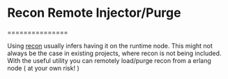 # Recon Remote Injector/Purge
===============

Using [recon](https://github.com/ferd/recon) usually infers having it on the runtime node.
This might not always be the case in existing projects, where recon is not being included.
With the useful utility you can remotely load/purge recon from a erlang node ( at your own risk! )


